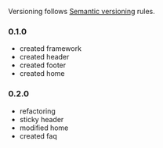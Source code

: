 Versioning follows [Semantic versioning](http://semver.org/) rules.

### 0.1.0

- created framework
- created header
- created footer
- created home

### 0.2.0

- refactoring
- sticky header
- modified home
- created faq
